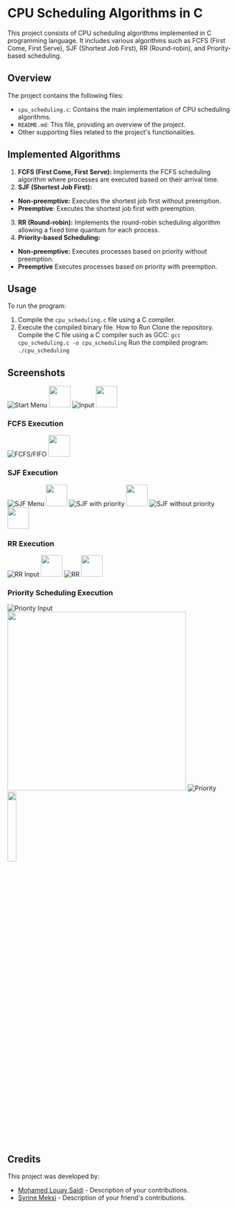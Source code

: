 # CPU Scheduling Algorithms in C
This project consists of CPU scheduling algorithms implemented in C programming language. It includes various algorithms such as FCFS (First Come, First Serve), SJF (Shortest Job First), RR (Round-robin), and Priority-based scheduling.

## Overview
The project contains the following files:

- `cpu_scheduling.c`: Contains the main implementation of CPU scheduling algorithms.
- `README.md`: This file, providing an overview of the project.
- Other supporting files related to the project's functionalities.
## Implemented Algorithms
1. **FCFS (First Come, First Serve):** Implements the FCFS scheduling algorithm where processes are executed based on their arrival time.
2. **SJF (Shortest Job First):**
- **Non-preemptive:** Executes the shortest job first without preemption.
- **Preemptive**: Executes the shortest job first with preemption.
3. **RR (Round-robin):** Implements the round-robin scheduling algorithm allowing a fixed time quantum for each process.
4. **Priority-based Scheduling:**
- **Non-preemptive:** Executes processes based on priority without preemption.
- **Preemptive** Executes processes based on priority with preemption.
## Usage
To run the program:

1. Compile the `cpu_scheduling.c` file using a C compiler.
2. Execute the compiled binary file.
How to Run
Clone the repository.
Compile the C file using a C compiler such as GCC: `gcc cpu_scheduling.c -o cpu_scheduling`
Run the compiled program: `./cpu_scheduling`
## Screenshots
![Start Menu](Screenshots/startmenu.png)
<img src="Screenshots/startmenu.png" width="48">
![Input](Screenshots/input.png)
<img src="Screenshots/input.png" width="48">
### FCFS Execution
![FCFS/FIFO](Screenshots/fcfs-fifo.png)
<img src="Screenshots/fcfs-fifo.png" width="48">
### SJF Execution
![SJF Menu](Screenshots/menusjf.png)
<img src="Screenshots/menusjf.png" width="48">
![SJF with priority](Screenshots/sjf1.png)
<img src="Screenshots/sjf1.png" width="48">
![SJF without priority](Screenshots/sjf2.png)
<img src="Screenshots/sjf2.png" width="48">
### RR Execution
![RR Input](Screenshots/inputrr.png)
<img src="Screenshots/inputrr.png" width="48">
![RR](Screenshots/rr.png)
<img src="Screenshots/rr.png" width="48">
### Priority Scheduling Execution
![Priority Input](Screenshots/inputprio.png)
<img src="Screenshots/inputprio.png" width="400">
![Priority](Screenshots/prio.png)
<img src="Screenshots/prio.png" width="20%">
## Credits

This project was developed by:
- [Mohamed Louay Saidi](https://github.com/MohamedLouaySaidi) - Description of your contributions.
- [Syrine Meksi](https://github.com/MeksiSyrine) - Description of your friend's contributions.
